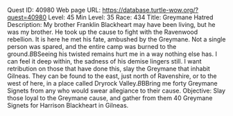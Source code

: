 Quest ID: 40980
Web page URL: https://database.turtle-wow.org/?quest=40980
Level: 45
Min Level: 35
Race: 434
Title: Greymane Hatred
Description: My brother Franklin Blackheart may have been living, but he was my brother. He took up the cause to fight with the Ravenwood rebellion. It is here he met his fate, ambushed by the Greymane. Not a single person was spared, and the entire camp was burned to the ground.$B$BSeeing his twisted remains hurt me in a way nothing else has. I can feel it deep within, the sadness of his demise lingers still. I want retribution on those that have done this, slay the Greymane that inhabit Gilneas. They can be found to the east, just north of Ravenshire, or to the west of here, in a place called Dryrock Valley.$B$BBring me forty Greymane Signets from any who would swear allegiance to their cause.
Objective: Slay those loyal to the Greymane cause, and gather from them 40 Greymane Signets for Harrison Blackheart in Gilneas.
